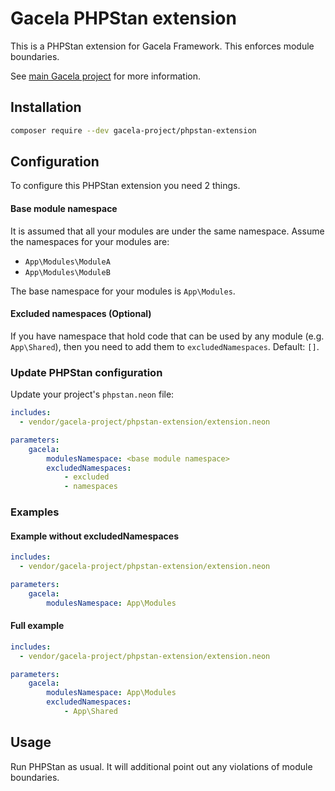 # Gacela PHPStan extension

This is a PHPStan extension for Gacela Framework. This enforces module boundaries.

See [main Gacela project](https://github.com/gacela-project/gacela) for more information.

## Installation

```bash
composer require --dev gacela-project/phpstan-extension
```

## Configuration

To configure this PHPStan extension you need 2 things.

#### Base module namespace

It is assumed that all your modules are under the same namespace. 
Assume the namespaces for your modules are:

- `App\Modules\ModuleA`
- `App\Modules\ModuleB` 

The base namespace for your modules is `App\Modules`.

#### Excluded namespaces (Optional)

If you have namespace that hold code that can be used by any module (e.g. `App\Shared`), 
then you need to add them to `excludedNamespaces`. Default: `[]`.


### Update PHPStan configuration

Update your project's `phpstan.neon` file:

```yaml
includes:
  - vendor/gacela-project/phpstan-extension/extension.neon

parameters:
    gacela:
        modulesNamespace: <base module namespace>
        excludedNamespaces:
            - excluded
            - namespaces
```

### Examples

#### Example without excludedNamespaces

```yaml
includes:
  - vendor/gacela-project/phpstan-extension/extension.neon

parameters:
    gacela:
        modulesNamespace: App\Modules
```

#### Full example

```yaml
includes:
  - vendor/gacela-project/phpstan-extension/extension.neon

parameters:
    gacela:
        modulesNamespace: App\Modules
        excludedNamespaces: 
            - App\Shared
```

## Usage

Run PHPStan as usual. It will additional point out any violations of module boundaries.


